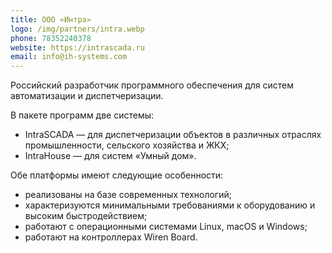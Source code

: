 ```yaml
---
title: ООО «Интра»
logo: /img/partners/intra.webp
phone: 78352240378
website: https://intrascada.ru
email: info@ih-systems.com
---
```


Российский разработчик программного обеспечения для систем автоматизации и диспетчеризации.


В пакете программ две системы:
* IntraSCADA — для диспетчеризации объектов в различных отраслях промышленности, сельского хозяйства и ЖКХ;
* IntraHouse — для систем «Умный дом».

Обе платформы имеют следующие особенности:  
* реализованы на базе современных технологий;
* характеризуются минимальными требованиями к оборудованию и высоким быстродействием;
* работают с операционными системами Linux, macOS и Windows;
* работают на контроллерах Wiren Board.
